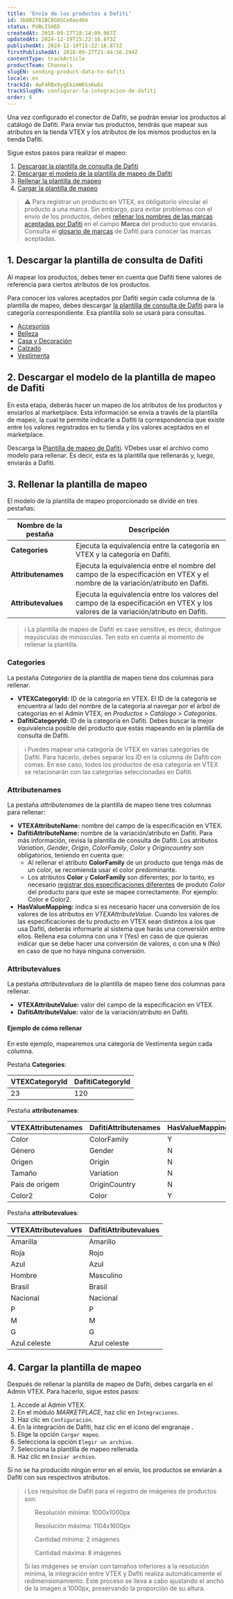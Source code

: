 ```yaml
---
title: 'Envío de los productos a Dafiti'
id: 3b8BZfB1BC8G8SCe0ao46m
status: PUBLISHED
createdAt: 2018-09-27T18:14:09.967Z
updatedAt: 2024-12-19T15:22:16.873Z
publishedAt: 2024-12-19T15:22:16.873Z
firstPublishedAt: 2018-09-27T21:44:56.294Z
contentType: trackArticle
productTeam: Channels
slugEN: sending-product-data-to-dafiti
locale: es
trackId: 4wF4RBx9ygEkimW6SsKw8i
trackSlugEN: configurar-la-integracion-de-dafiti
order: 6
---
```


Una vez configurado el conector de Dafiti, se podrán enviar los productos al catálogo de Dafiti. Para enviar tus productos, tendrás que mapear sus atributos en la tienda VTEX y los atributos de los mismos productos en la tienda Dafiti. 

Sigue estos pasos para realizar el mapeo:

1. [Descargar la plantilla de consulta de Dafiti](#1-descargar-la-plantilla-de-consulta-de-dafiti)
2. [Descargar el modelo de la plantilla de mapeo de Dafiti](#2-descargar-el-modelo-de-la-plantilla-de-mapeo-de-dafiti)
3. [Rellenar la plantilla de mapeo](#3-rellenar-la-plantilla-de-mapeo)
4. [Cargar la plantilla de mapeo](#4-cargar-la-plantilla-de-mapeo)

> ⚠️ Para registrar un producto en VTEX, es obligatorio vincular el producto a una marca. Sin embargo, para evitar problemas con el envío de los productos, debes [ rellenar los nombres de las marcas aceptadas por Dafiti](/es/tutorial/campos-de-cadastro-de-produto--4dYXWIK3zyS8IceKkQseke) en el campo **Marca** del producto que enviarás. Consulta el [glosario de marcas](https://www.dafiti.com.co/marcas/) de Dafiti para conocer las marcas aceptadas.

## 1. Descargar la plantilla de consulta de Dafiti

Al mapear los productos, debes tener en cuenta que Dafiti tiene valores de referencia para ciertos atributos de los productos.

Para conocer los valores aceptados por Dafiti según cada columna de la plantilla de mapeo, debes descargar [la plantilla de consulta de Dafiti](https://raw.githubusercontent.com/vtexdocs/help-center-content/files-migration-script/docs/es/tracks/marketplace/configurar-la-integracion-de-dafiti/category_tree_export_2021-12-20_16-10-17.xlsx) para la categoría correspondiente. Esa plantilla solo se usará para consultas.

- [Accesorios](https://raw.githubusercontent.com/vtexdocs/help-center-content/files-migration-script/docs/es/tracks/marketplace/configurar-la-integracion-de-dafiti/Acess_rios_-_ProductCreationTemplate_2022-02-11_143128.xlsx)
- [Belleza](https://raw.githubusercontent.com/vtexdocs/help-center-content/files-migration-script/docs/es/tracks/marketplace/configurar-la-integracion-de-dafiti/Beleza_-_ProductCreationTemplate_2022-02-11_143141.xlsx)
- [Casa y Decoración](https://raw.githubusercontent.com/vtexdocs/help-center-content/files-migration-script/docs/es/tracks/marketplace/configurar-la-integracion-de-dafiti/Home_e_Decor_-_ProductCreationTemplate_2022-02-11_143139.xlsx)
- [Calzado](https://raw.githubusercontent.com/vtexdocs/help-center-content/files-migration-script/docs/es/tracks/marketplace/configurar-la-integracion-de-dafiti/Cal_ados_-_ProductCreationTemplate_2022-02-11_143135.xlsx)
- [Vestimenta](https://raw.githubusercontent.com/vtexdocs/help-center-content/files-migration-script/docs/es/tracks/marketplace/configurar-la-integracion-de-dafiti/Vestu_rio_-_ProductCreationTemplate_2022-02-11_143133.xlsx)

## 2. Descargar el modelo de la plantilla de mapeo de Dafiti

En esta etapa, deberás hacer un mapeo de los atributos de los productos y enviarlos al marketplace. Esta información se envía a través de la plantilla de mapeo, la cual te permite indicarle a Dafiti la correspondencia que existe entre los valores registrados en tu tienda y los valores aceptados en el marketplace.

Descarga la [Plantilla de mapeo de Dafiti](https://raw.githubusercontent.com/vtexdocs/help-center-content/files-migration-script/docs/es/tracks/marketplace/configurar-la-integracion-de-dafiti/Model_New_Mapping_Dafiti.xlsx). VDebes usar el archivo como modelo para rellenar. Es decir, esta es la plantilla que rellenarás y, luego, enviarás a Dafiti.

## 3. Rellenar la plantilla de mapeo

El modelo de la plantilla de mapeo proporcionado se divide en tres pestañas:

| **Nombre de la pestaña** | **Descripción** | 
| ---------- | ---------- | 
| **Categories** | Ejecuta la equivalencia entre la categoría en VTEX y la categoría en Dafiti. |
| **Attributenames** | Ejecuta la equivalencia entre el nombre del campo de la especificación en VTEX y el nombre de la variación/atributo en Dafiti. |
| **Attributevalues** | Ejecuta la equivalencia entre los valores del campo de la especificación en VTEX y los valores de la variación/atributo en Dafiti. |

> ℹ️ La plantilla de mapeo de Dafiti es case sensitive, es decir, distingue mayúsculas de minúsculas. Ten esto en cuenta al momento de rellenar la plantilla.

### Categories

La pestaña *Categories* de la plantilla de mapeo tiene dos columnas para rellenar.

- **VTEXCategoryId:** ID de la categoría en VTEX. El ID de la categoría se encuentra al lado del nombre de la categoría al navegar por el árbol de categorías en el Admin VTEX, en *Productos > Catálogo > Categorías*.
- **DafitiCategoryId:**  ID de la categoría en Dafiti. Debes buscar la mejor equivalencia posible del producto que estás mapeando en la plantilla de consulta de Dafiti.

> ℹ️ Puedes mapear una categoría de VTEX en varias categorías de Dafiti. Para hacerlo, debes separar los ID en la columna de Dafiti con comas. En ese caso, todos los productos de esa categoría en VTEX se relacionarán con las categorías seleccionadas en Dafiti.

### Attributenames

La pestaña *attributenames* de la plantilla de mapeo tiene tres columnas para rellenar:

- **VTEXAttributeName:** nombre del campo de la especificación en VTEX.
- **DafitiAttributeName:**  nombre de la variación/atributo en Dafiti.
    Para más información, revisa la plantilla de consulta de Dafiti. Los atributos *Variation*, *Gender*, *Origin*, *ColorFamily*, *Color* y *Origincountry* son obligatorios, teniendo en cuenta que:
    - Al rellenar el atributo **ColorFamily** de un producto que tenga más de un color, se recomienda usar el color predominante.
    - Los atributos **Color** y **ColorFamily** son diferentes; por lo tanto, es necesario [registrar dos especificaciones diferentes](/es/tracks/catalogo-101--5AF0XfnjfWeopIFBgs3LIQ/4fcdmJzQ6QYA9zWf3bLWin) de produto *Color* del producto para que este se mapee correctamente. Por ejemplo: Color e Color2.
- **HasValueMapping:** indica si es necesario hacer una conversión de los valores de los atributos en *VTEXAttributeValue*. Cuando los valores de las especificaciones de tu producto en VTEX sean distintos a los que usa Dafiti, deberás informarle al sistema que harás una conversión entre ellos. Rellena esa columna con una `Y` (Yes) en caso de que quieras indicar que se debe hacer una conversión de valores, o con una `N` (No) en caso de que no haya ninguna conversión.

### Attributevalues

La pestaña *attributevalues* de la plantilla de mapeo tiene dos columnas para rellenar.

- **VTEXAttributeValue:** valor del campo de la especificación en VTEX.
- **DafitiAttributeValue:** valor de la variación/atributo en Dafiti.

#### Ejemplo de cómo rellenar

En este ejemplo, mapearemos una categoría de Vestimenta según cada columna.

Pestaña **Categories**:

| **VTEXCategoryId** | **DafitiCategoryId** | 
| ---------- | ---------- |
| 23 | 120 | 

Pestaña **attributenames**:

| **VTEXAttributenames** | **DafitiAttributenames** | **HasValueMapping** |
| ---------- | ---------- | ---------- |
| Color | ColorFamily | Y |
| Género | Gender | N |
| Origen | Origin | N |
| Tamaño | Variation | N |
| País de origem | OriginCountry | N |
| Color2 | Color | Y |

Pestaña **attributevalues**:

| **VTEXAttributevalues** | **DafitiAttributevalues** |
| ---------- | ---------- | 
| Amarilla | Amarillo |
| Roja | Rojo |
| Azul | Azul |
| Hombre | Masculino |
| Brasil | Brasil |
| Nacional | Nacional |
| P | P |
| M | M |
| G | G |
| Azul celeste | Azul celeste |

## 4. Cargar la plantilla de mapeo

Después de rellenar la plantilla de mapeo de Dafiti, debes cargarla en el Admin VTEX. Para hacerlo, sigue estos pasos:  

1. Accede al Admin VTEX.
2. En el módulo _MARKETPLACE_, haz clic en `Integraciones`.
3. Haz clic en `Configuración`.
4. En la integración de Dafiti, haz clic en el ícono del engranaje <i class="fas fa-cog"></i>.  
5. Elige la opción `Cargar mapeo`.
6. Selecciona la opción `Elegir un archivo`.
7. Selecciona la plantilla de mapeo rellenada.
8. Haz clic en `Enviar archivo`.

Si no se ha producido ningún error en el envío, los productos se enviarán a Dafiti con sus respectivos atributos.

> ℹ️ Los requisitos de Dafiti para el registro de imágenes de productos son: <ul>Resolución mínima: 1000x1000px </ul><ul>Resolución máxima: 1104x1600px</ul><ul> Cantidad mínima: 2 imágenes</ul><ul> Cantidad máxima: 8 imágenes</ul>  Si las imágenes se envían con tamaños inferiores a la resolución mínima, la integración entre VTEX y Dafiti realiza automáticamente el redimensionamiento. Este proceso se lleva a cabo ajustando el ancho de la imagen a 1000px, preservando la proporción de su altura. 
